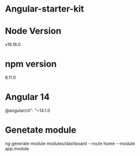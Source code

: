 # Angular-starter-kit

# Node Version 

v16.16.0

# npm version

8.11.0


# Angular 14

@angular/cli": "~14.1.0

# Genetate module
ng generate module modules/dashboard --route home --module app.module